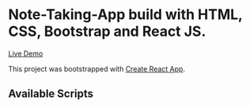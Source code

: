 # Note-Taking-App build with HTML, CSS, Bootstrap and React JS.
<a href ="https://personal-note-tracker.netlify.app/" target='blank'>Live Demo </a>

This project was bootstrapped with [Create React App](https://github.com/facebook/create-react-app).

## Available Scripts

